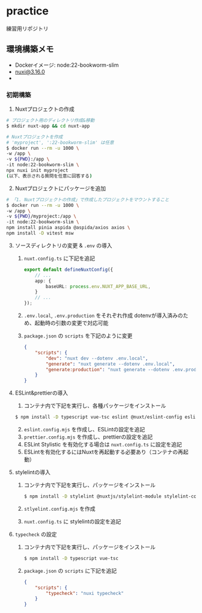 # practice

練習用リポジトリ

## 環境構築メモ

- Dockerイメージ: node:22-bookworm-slim
- nuxi@3.16.0
- 

### 初期構築

1. Nuxtプロジェクトの作成

```sh
# プロジェクト用のディレクトリ作成&移動
$ mkdir nuxt-app && cd nuxt-app

# Nuxtプロジェクトを作成
# 'myproject', ':22-bookworm-slim' は任意
$ docker run --rm -u 1000 \
-w /app \
-v ${PWD}:/app \
-it node:22-bookworm-slim \
npx nuxi init myproject
(以下、表示される質問を任意に回答する)
```

2. Nuxtプロジェクトにパッケージを追加

```sh
# 「1. Nuxtプロジェクトの作成」で作成したプロジェクトをマウントすること
$ docker run --rm -u 1000 \
-w /app \
-v ${PWD}/myproject:/app \
-it node:22-bookworm-slim \
npm install pinia aspida @aspida/axios axios \
npm install -D vitest msw
```

3. ソースディレクトリの変更 & `.env` の導入

    1. `nuxt.config.ts` に下記を追記

        ```ts:nuxt.config.ts
        export default defineNuxtConfig({
            // ...
            app: {
                baseURL: process.env.NUXT_APP_BASE_URL,
            }
            // ...
        });
        ```

    2. `.env.local`, `.env.production` をそれぞれ作成
        dotenvが導入済みのため、起動時の引数の変更で対応可能

    3. `package.json` の `scripts` を下記のように変更

        ```json:package.json
        {
            "scripts": {
                "dev": "nuxt dev --dotenv .env.local",
                "generate": "nuxt generate --dotenv .env.local",
                "generate:production": "nuxt generate --dotenv .env.production", 
            }
        }
        ```


4. ESLint&prettierの導入

    1. コンテナ内で下記を実行し、各種パッケージをインストール

    ```sh
    $ npm install -D typescript vue-tsc eslint @nuxt/eslint-config eslint-plugin-prettier
    ```

    2. `eslint.config.mjs` を作成し、ESLintの設定を追記
    3. `prettier.config.mjs` を作成し、prettierの設定を追記
    4. ESLint Stylistic を有効化する場合は `nuxt.config.ts` に設定を追記
    5. ESLintを有効化するにはNuxtを再起動する必要あり（コンテナの再起動）


5. stylelintの導入

    1. コンテナ内で下記を実行し、パッケージをインストール

        ```sh
        $ npm install -D stylelint @nuxtjs/stylelint-module stylelint-config-standard stylelint-config-standard-vue stylelint-config-recess-order postcss-html
        ```

    2. `stlyelint.config.mjs` を作成
    3. `nuxt.config.ts` に stylelintの設定を追記

6. `typecheck` の設定

    1. コンテナ内で下記を実行し、パッケージをインストール

        ```sh
        $ npm install -D typescript vue-tsc
        ```

    2. `package.json` の `scripts` に下記を追記

        ```json
        {
            "scripts": {
                "typecheck": "nuxi typecheck"
            }
        }
        ```